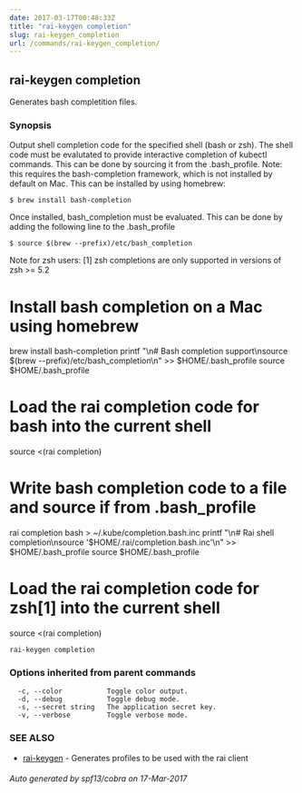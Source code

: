 ```yaml
---
date: 2017-03-17T00:48:33Z
title: "rai-keygen completion"
slug: rai-keygen_completion
url: /commands/rai-keygen_completion/
---
```

## rai-keygen completion

Generates bash completition files.

### Synopsis


Output shell completion code for the specified shell (bash or zsh).
The shell code must be evalutated to provide interactive
completion of kubectl commands.  This can be done by sourcing it from
the .bash_profile.
Note: this requires the bash-completion framework, which is not installed
by default on Mac.  This can be installed by using homebrew:

    $ brew install bash-completion

Once installed, bash_completion must be evaluated.  This can be done by adding the
following line to the .bash_profile

    $ source $(brew --prefix)/etc/bash_completion

Note for zsh users: [1] zsh completions are only supported in versions of zsh >= 5.2

# Install bash completion on a Mac using homebrew
brew install bash-completion
printf "\n# Bash completion support\nsource $(brew --prefix)/etc/bash_completion\n" >> $HOME/.bash_profile
source $HOME/.bash_profile

# Load the rai completion code for bash into the current shell
  source <(rai completion)

# Write bash completion code to a file and source if from .bash_profile
  rai completion bash > ~/.kube/completion.bash.inc
  printf "\n# Rai shell completion\nsource '$HOME/.rai/completion.bash.inc'\n" >> $HOME/.bash_profile
  source $HOME/.bash_profile

# Load the rai completion code for zsh[1] into the current shell
  source <(rai completion)

```
rai-keygen completion
```

### Options inherited from parent commands

```
  -c, --color           Toggle color output.
  -d, --debug           Toggle debug mode.
  -s, --secret string   The application secret key.
  -v, --verbose         Toggle verbose mode.
```

### SEE ALSO
* [rai-keygen](/commands/rai-keygen/)	 - Generates profiles to be used with the rai client

###### Auto generated by spf13/cobra on 17-Mar-2017
